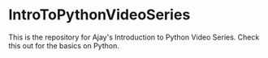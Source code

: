 # IntroToPythonVideoSeries
This is the repository for Ajay's Introduction to Python Video Series. Check this out for the basics on Python. 
